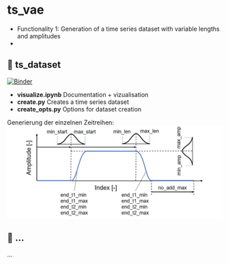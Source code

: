 # ts_vae

* Functionality 1: Generation of a time series dataset with variable lengths and amplitudes
* 

## 📂 ts_dataset

[![Binder](https://mybinder.org/badge_logo.svg)](https://mybinder.org/v2/gh/JonasBecker/ts_vae/main?labpath=dataset%2Fvisualize.ipynb)

* **visualize.ipynb** Documentation + vizualisation
* **create.py** Creates a time series dataset
* **create_opts.py** Options for dataset creation

Generierung der einzelnen Zeitreihen:
![](images/ts_opts.png)

## 📂 ...

...
